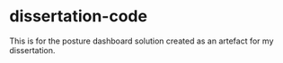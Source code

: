 # dissertation-code
This is for the posture dashboard solution created as an artefact for my dissertation.
